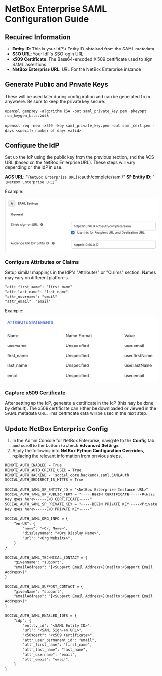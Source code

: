 # NetBox Enterprise SAML Configuration Guide

## Required Information

- **Entity ID**: This is your IdP's Entity ID obtained from the SAML metadata
- **SSO URL**: Your IdP's SSO login URL
- **x509 Certificate**: The Base64-encoded X.509 certificate used to sign SAML assertions
- **NetBox Enterprise URL**: URL For the NetBox Enterprise instance

## Generate Public and Private Keys
These will be used later during configuration and can be generated from anywhere. Be sure to keep the private key secure.

``` shell
openssl genpkey -algorithm RSA -out saml_private_key.pem -pkeyopt rsa_keygen_bits:2048

openssl req -new -x509 -key saml_private_key.pem -out saml_cert.pem -days <specify number of days valid>
```

## Configure the IdP
Set up the IdP using the public key from the previous section, and the ACS URL (based on the NetBox Enterprise URL). These steps will vary depending on the IdP in use.

**ACS URL**: "`{NetBox Enterprise URL}`/oauth/complete/saml/"
**SP Entity ID**: "`{NetBox Enterprise URL}`"

Example:

![SAML Settings](../images/netbox-enterprise/SAML/netbox-enterprise-saml-idp.png)

### Configure Attributes or Claims
Setup similar mappings in the IdP's "Attributes" or "Claims" section. Names may vary on different platforms.

``` shell
"attr_first_name": "first_name"
"attr_last_name": "last_name"
"attr_username": "email"
"attr_email": "email"
```

Example:

![Attribute Settings](../images/netbox-enterprise/SAML/netbox-enterprise-saml-attributes.png)

### Capture x509 Certificate
After setting up the IdP, generate a certificate in the IdP (this may be done by default). The x509 certificate can either be downloaded or viewed in the SAML metadata URL. This certificate data will be used in the next step.

## Update NetBox Enterprise Config
1. In the Admin Console for NetBox Enterprise, navigate to the **Config** tab and scroll to the bottom to check **Advanced Settings**
2. Apply the following into **NetBox Python Configuration Overrides**, replacing the relevant information from previous steps.

``` shell
REMOTE_AUTH_ENABLED = True
REMOTE_AUTH_AUTO_CREATE_USER = True
REMOTE_AUTH_BACKEND = 'social_core.backends.saml.SAMLAuth'
SOCIAL_AUTH_REDIRECT_IS_HTTPS = True

SOCIAL_AUTH_SAML_SP_ENTITY_ID = "<NetBox Enterprise Instance URL>"
SOCIAL_AUTH_SAML_SP_PUBLIC_CERT = "-----BEGIN CERTIFICATE-----<Public Key goes here>-----END CERTIFICATE-----"
SOCIAL_AUTH_SAML_SP_PRIVATE_KEY = "-----BEGIN PRIVATE KEY-----<Private Key goes here>-----END PRIVATE KEY-----"

SOCIAL_AUTH_SAML_ORG_INFO = {
    "en-US": {
        "name": "<Org Name>",
        "displayname": "<Org Display Name>",
        "url": "<Org Website>",
    }
}

SOCIAL_AUTH_SAML_TECHNICAL_CONTACT = {
    "givenName": "support",
    "emailAddress": "[<Support Email Address>](mailto:<Support Email Address>)"
}

SOCIAL_AUTH_SAML_SUPPORT_CONTACT = {
    "givenName": "support",
    "emailAddress": "[<Support Email Address>](mailto:<Support Email Address>)"
}

SOCIAL_AUTH_SAML_ENABLED_IDPS = {
    "idp": {
        "entity_id": "<SAML Entity ID>",
        "url": "<SAML Sign-on URL>",
        "x509cert": "<x509 Certificate>",
        "attr_user_permanent_id": "email",
        "attr_first_name": "first_name",
        "attr_last_name": "last_name",
        "attr_username": "email",
        "attr_email": "email",
    }
}
```